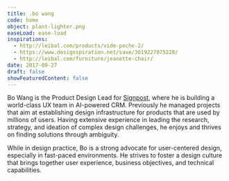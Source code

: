```yaml
---
title: .bo wang
code: home
object: plant-lighter.png
easeLoad: ease-load
inspirations:
  - http://leibal.com/products/vide-poche-2/
  - https://www.designspiration.net/save/3619227075228/
  - http://leibal.com/furniture/jeanette-chair/
date: 2017-09-27
draft: false
showFeaturedContent: false
---
```


Bo Wang is the Product Design Lead for [Signpost](https://en.wikipedia.org/wiki/Signpost_(company)), where he is building a world-class UX team in AI-powered CRM. Previously he managed projects that aim at establishing design infrastructure for products that are used by millions of users. <span>Having extensive experience in leading the research, strategy, and ideation of complex design challenges, he enjoys and thrives on finding solutions through ambiguity.</span>

While in design practice, Bo is a strong advocate for user-centered design, especially in fast-paced environments. He strives to foster a design culture that brings together user experience, business objectives, and technical capabilities.
